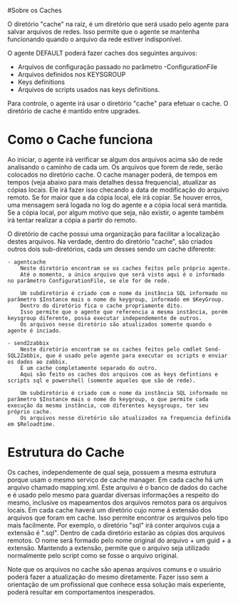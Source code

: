 #Sobre os Caches

O diretório "cache" na raiz, é um diretório que será usado pelo agente para salvar arquivos de redes.
Isso permite que o agente se mantenha funcionando quando o arquivo da rede estiver indisponível.

O agente DEFAULT poderá fazer caches dos seguintes arquivos:

- Arquivos de configuração passado no parâmetro -ConfigurationFile
- Arquivos definidos nos KEYSGROUP
- Keys definitions
- Arquivos de scripts usados nas keys definitions.

Para controle, o agente irá usar o diretório "cache" para efetuar o cache.
O diretório de cache é mantido entre upgrades.

# Como o Cache funciona

Ao iniciar, o agente irá verificar se algum dos arquivos acima são de rede analisando o caminho de cada um.
Os arquivos que forem de rede, serão colocados no diretório cache.
O cache manager poderá, de tempos em tempos (veja abaixo para mais detalhes dessa frequencia), atualizar as cópias locais.
Ele irá fazer isso checando a data de modificação do arquivo remoto. Se for maior que a da cópia local, ele irá copiar.
Se houver erros, uma mensagem será logada no log do agente e a cópia local será mantida.
Se a cópia local, por algum motivo que seja, não existir, o agente também irá tentar realizar a cópia a partir do remoto.

O diretório de cache possui uma organização para facilitar a localização destes arquivos.
Na verdade, dentro do diretório "cache", são criados outros dois sub-diretórios, cada um desses sendo um cache diferente:

	- agentcache
		Neste diretório encontram se os caches feitos pelo próprio agente.
		Até o momento, a único arquivo que será visto aqui é o informado no parâmetro ConfigurationFile, se ele for de rede.

		Um subdiretório é criado com o nome da instância SQL informado no parâmetro $Instance mais o nome do keygroup, informado em $KeyGroup.
		Dentro do diretório fica o cache propriamente dito.
		Isso permite que o agente que referencia a mesma instância, porém keysgroup diferente, possa executar independemente de outros.
		Os arquivos nesse diretório são atualizados somente quando o agente é inciado.

	- send2zabbix
		Neste diretório encontram se os caches feitos pelo cmdlet Send-SQL2Zabbix, que é usado pelo agente para executar os scripts e enviar os dados ao zabbix.
		É um cache completamente separado do outro.
		Aqui são feito os caches dos arquivos com as keys defintions e scripts sql e powershell (somente aqueles que são de rede).

		Um subdiretório é criado com o nome da instância SQL informado no parâmetro $Instance mais o nome do keygroup, o que permite cada execução da mesma instância, com diferentes keysgroups, ter seu próprio cache.
		Os arquivos nesse diretório são atualizados na frequencia definida em $Reloadtime.



# Estrutura do Cache

Os caches, independemente de qual seja, possuem a mesma estrutura porque usam o mesmo serviço de cache manager.
Em cada cache há um arquivo chamado mapping.xml. Este arquivo é o banco de dados do cache e é usado pelo mesmo para guardar diversas informações a respeito do mesmo, inclusive os mapeamentos dos arquivos remotos para os arquivos locais.
Em cada cache haverá um diretório cujo nome á extensão dos arquivos que foram em cache. Isso permite encontrar os arquivos pelo tipo mais facilmente.
Por exemplo, o diretório "sql" irá conter arquivos cuja a extensão é ".sql".
Dentro de cada diretório estarão as cópias dos arquivos remotos. O nome será formado pelo nome original do arquivo + um guid + a extensão.
Mantendo a extensão, permite que o arquivo seja utilizado normalmente pelo script como se fosse o arquivo original.


Note que os arquivos no cache são apenas arquivos comuns e o usuário poderá fazer a atualização do mesmo diretamente.
Fazer isso sem a orientação de um profissional que conhece essa solução mais experiente, poderá resultar em comportamentos inesperados.


	
